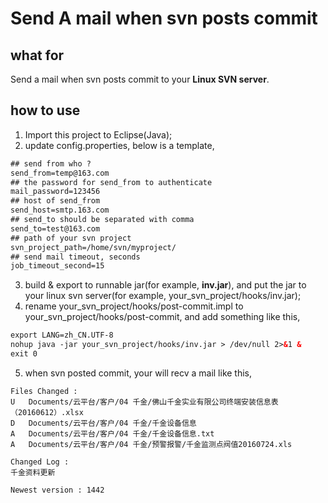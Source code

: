 # Send A mail when svn posts commit

## what for

Send a mail when svn posts commit to your **Linux SVN server**.

## how to use 

1. Import this project to Eclipse(Java);
2. update config.properties, below is a template,
```xml
## send from who ?
send_from=temp@163.com
## the password for send_from to authenticate
mail_password=123456
## host of send_from
send_host=smtp.163.com
## send_to should be separated with comma
send_to=test@163.com
## path of your svn project
svn_project_path=/home/svn/myproject/
## send mail timeout, seconds
job_timeout_second=15
```
3. build & export to runnable jar(for example, **inv.jar**), and put the jar to your linux svn server(for example, your_svn_project/hooks/inv.jar);
4. rename your_svn_project/hooks/post-commit.impl to your_svn_project/hooks/post-commit, and add something like this,
```xml
export LANG=zh_CN.UTF-8
nohup java -jar your_svn_project/hooks/inv.jar > /dev/null 2>&1 &
exit 0
```
5. when svn posted commit, your will recv a mail like this,
```
Files Changed :
U   Documents/云平台/客户/04 千金/佛山千金实业有限公司终端安装信息表（20160612）.xlsx
D   Documents/云平台/客户/04 千金/千金设备信息
A   Documents/云平台/客户/04 千金/千金设备信息.txt
A   Documents/云平台/客户/04 千金/预警报警/千金监测点阀值20160724.xls

Changed Log :
千金资料更新

Newest version : 1442
```